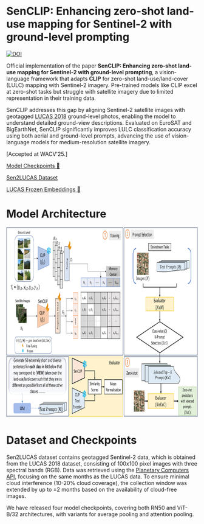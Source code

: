 # SenCLIP: Enhancing zero-shot land-use mapping for Sentinel-2 with ground-level prompting
[![DOI](https://zenodo.org/badge/DOI/10.5281/zenodo.14231252.svg)](https://doi.org/10.5281/zenodo.14231252)

Official implementation of the paper **SenCLIP: Enhancing zero-shot land-use mapping for Sentinel-2 with ground-level prompting**, a vision-language framework that adapts **CLIP** for zero-shot land-use/land-cover (LULC) mapping with Sentinel-2 imagery. Pre-trained models like CLIP excel at zero-shot tasks but struggle with satellite imagery due to limited representation in their training data.  

SenCLIP addresses this gap by aligning Sentinel-2 satellite images with geotagged [LUCAS 2018](https://ec.europa.eu/eurostat/web/lucas/database/2018) ground-level photos, enabling the model to understand detailed ground-view descriptions. Evaluated on EuroSAT and BigEarthNet, SenCLIP significantly improves LULC classification accuracy using both aerial and ground-level prompts, advancing the use of vision-language models for medium-resolution satellite imagery.

[Accepted at WACV'25.]

[Model Checkpoints 🤗 ](https://huggingface.co/pallavijainpj/SenCLIP)

[Sen2LUCAS Dataset](https://zenodo.org/badge/DOI/10.5281/zenodo.14231252.svg)

[LUCAS Frozen Embeddings 🤗](https://huggingface.co/pallavijainpj/SenCLIP/tree/main/LUCAS_CLIP_Frozen_Embeddings)
# Model Architecture
<div align="center">
<img src="model_arch.jpg" width="1000" height="500">
</div>

# Dataset and Checkpoints
Sen2LUCAS dataset contains geotagged Sentinel-2 data, which is obtained from the LUCAS 2018 dataset, consisting of 100x100 pixel images with three spectral bands (RGB). Data was retrieved using the [Planetary Computers API](https://planetarycomputer.microsoft.com/docs/quickstarts/reading-stac/), focusing on the same months as the LUCAS data. To ensure minimal cloud interference (10-20% cloud coverage), the collection window was extended by up to ±2 months based on the availability of cloud-free images.

We have released four model checkpoints, covering both RN50 and ViT-B/32 architectures, with variants for average pooling and attention pooling.
